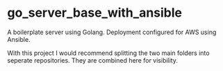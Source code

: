 # go_server_base_with_ansible
A boilerplate server using Golang. Deployment configured for AWS using Ansible.

With this project I would recommend splitting the two main folders into seperate repositories. They are combined here for visibility.
